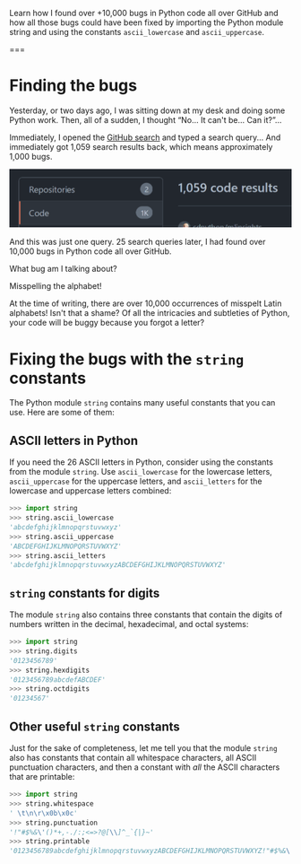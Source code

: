 Learn how I found over +10,000 bugs in Python code all over GitHub and how all those bugs could have been fixed by importing the Python module string and using the constants `ascii_lowercase` and `ascii_uppercase`.

===

# Finding the bugs

Yesterday, or two days ago, I was sitting down at my desk and doing some Python work.
Then, all of a sudden, I thought “No... It can't be... Can it?”...

Immediately, I opened the [GitHub search](https://github.com/search) and typed a search query...
And immediately got 1,059 search results back, which means approximately 1,000 bugs.

![](_1059_results.webp)

And this was just one query.
25 search queries later, I had found over 10,000 bugs in Python code all over GitHub.

What bug am I talking about?

Misspelling the alphabet!

At the time of writing, there are over 10,000 occurrences of misspelt Latin alphabets!
Isn't that a shame?
Of all the intricacies and subtleties of Python, your code will be buggy because you forgot a letter?


# Fixing the bugs with the `string` constants

The Python module `string` contains many useful constants that you can use.
Here are some of them:


## ASCII letters in Python

If you need the 26 ASCII letters in Python, consider using the constants from the module `string`.
Use `ascii_lowercase` for the lowercase letters, `ascii_uppercase` for the uppercase letters, and `ascii_letters` for the lowercase and uppercase letters combined:

```py
>>> import string
>>> string.ascii_lowercase
'abcdefghijklmnopqrstuvwxyz'
>>> string.ascii_uppercase
'ABCDEFGHIJKLMNOPQRSTUVWXYZ'
>>> string.ascii_letters
'abcdefghijklmnopqrstuvwxyzABCDEFGHIJKLMNOPQRSTUVWXYZ'
```


## `string` constants for digits

The module `string` also contains three constants that contain the digits of numbers written in the decimal, hexadecimal, and octal systems:

```py
>>> import string
>>> string.digits
'0123456789'
>>> string.hexdigits
'0123456789abcdefABCDEF'
>>> string.octdigits
'01234567'
```


## Other useful `string` constants

Just for the sake of completeness, let me tell you that the module `string` also has constants that contain all whitespace characters, all ASCII punctuation characters, and then a constant with _all_ the ASCII characters that are printable:

```py
>>> import string
>>> string.whitespace
' \t\n\r\x0b\x0c'
>>> string.punctuation
'!"#$%&\'()*+,-./:;<=>?@[\\]^_`{|}~'
>>> string.printable
'0123456789abcdefghijklmnopqrstuvwxyzABCDEFGHIJKLMNOPQRSTUVWXYZ!"#$%&\'()*+,-./:;<=>?@[\\]^_`{|}~ \t\n\r\x0b\x0c'
```
